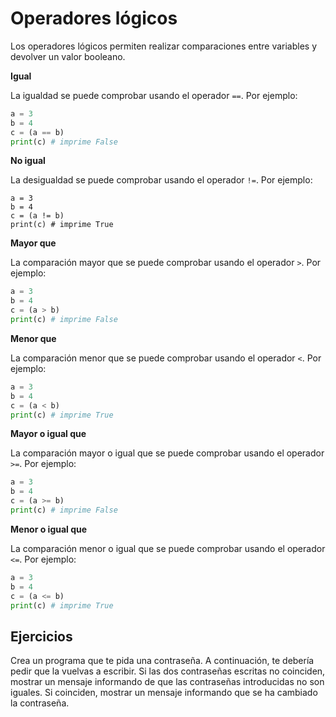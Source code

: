 # Operadores lógicos

Los operadores lógicos permiten realizar comparaciones entre variables y devolver un valor booleano.

**Igual**

La igualdad se puede comprobar usando el operador `==`. Por ejemplo:

```python
a = 3
b = 4
c = (a == b)
print(c) # imprime False
```

**No igual**

La desigualdad se puede comprobar usando el operador `!=`. Por ejemplo:

```
a = 3
b = 4
c = (a != b)
print(c) # imprime True
```

**Mayor que**

La comparación mayor que se puede comprobar usando el operador `>`. Por ejemplo:

```python
a = 3
b = 4
c = (a > b)
print(c) # imprime False
```

**Menor que**

La comparación menor que se puede comprobar usando el operador `<`. Por ejemplo:

```python
a = 3
b = 4
c = (a < b)
print(c) # imprime True
```

**Mayor o igual que**

La comparación mayor o igual que se puede comprobar usando el operador `>=`. Por ejemplo:

```python
a = 3
b = 4
c = (a >= b)
print(c) # imprime False
```

**Menor o igual que**


La comparación menor o igual que se puede comprobar usando el operador `<=`. Por ejemplo:

```python
a = 3
b = 4
c = (a <= b)
print(c) # imprime True
```

## Ejercicios

Crea un programa que te pida una contraseña. A continuación, te debería pedir que la vuelvas a escribir. Si las dos contraseñas escritas no coinciden, mostrar un mensaje informando de que las contraseñas introducidas no son iguales. Si coinciden, mostrar un mensaje informando que se ha cambiado la contraseña.